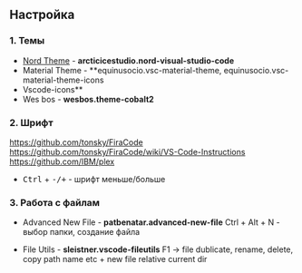 ## Настройка

### 1. Темы

- [Nord Theme](https://www.nordtheme.com/ports/visual-studio-code) - **arcticicestudio.nord-visual-studio-code**
- Material Theme - **equinusocio.vsc-material-theme, equinusocio.vsc-material-theme-icons
- Vscode-icons**
- Wes bos - **wesbos.theme-cobalt2**

### 2. Шрифт

https://github.com/tonsky/FiraCode
https://github.com/tonsky/FiraCode/wiki/VS-Code-Instructions
https://github.com/IBM/plex

- <kbd>Ctrl</kbd> + <kbd>-/+</kbd> - шрифт меньше/больше

### 3. Работа с файлам

- Advanced New File - **patbenatar.advanced-new-file**
Ctrl + Alt + N - выбор папки, создание файла

- File Utils - **sleistner.vscode-fileutils**
F1 ->  file dublicate, rename, delete, copy path name etc + new file relative current dir
